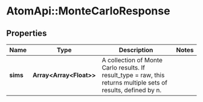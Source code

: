 # AtomApi::MonteCarloResponse

## Properties
Name | Type | Description | Notes
------------ | ------------- | ------------- | -------------
**sims** | **Array&lt;Array&lt;Float&gt;&gt;** | A collection of Monte Carlo results. If result_type &#x3D; raw, this returns multiple sets of results, defined by n. | 


